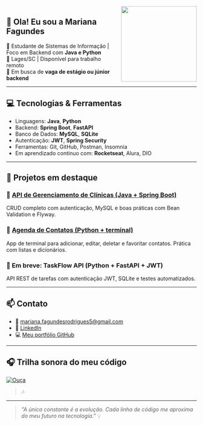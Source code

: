 <img src="https://i.pinimg.com/736x/22/da/1b/22da1bf4420eec717135b0772eba230a.jpg" min-width="400px" max-width="200px" width="200px" align="right">

<p align="left"> 
  
## 👋 Ola! Eu sou a Mariana Fagundes 

🎯 Estudante de Sistemas de Informação | Foco em Backend com **Java e Python**  
📍 Lages/SC | Disponível para trabalho remoto  
🚀 Em busca de **vaga de estágio ou júnior backend** 

---

## 💻 Tecnologias & Ferramentas

- Linguagens: **Java**, **Python**
- Backend: **Spring Boot**, **FastAPI**
- Banco de Dados: **MySQL**, **SQLite**
- Autenticação: **JWT**, **Spring Security**
- Ferramentas: Git, GitHub, Postman, Insomnia
- Em aprendizado contínuo com: **Rocketseat**, Alura, DIO

---

## 🧠 Projetos em destaque

### 📌 [API de Gerenciamento de Clínicas (Java + Spring Boot)](https://github.com/MarianaFagundes/Api_Gerenciamento_de_Clinicas)
CRUD completo com autenticação, MySQL e boas práticas com Bean Validation e Flyway.

### 📌 [Agenda de Contatos (Python + terminal)](https://github.com/MarianaFagundes/Projeto_Agenda)
App de terminal para adicionar, editar, deletar e favoritar contatos. Prática com listas e dicionários.

### 📌 Em breve: TaskFlow API (Python + FastAPI + JWT)
API REST de tarefas com autenticação JWT, SQLite e testes automatizados.

---

## 📫 Contato

- 📧 mariana.fagundesrodrigues5@gmail.com  
- 💼 [LinkedIn](https://www.linkedin.com/in/marianafagundesrodrigues/)  
- 💻 [Meu portfólio GitHub](https://github.com/MarianaFagundes)

---

## 🎧 Trilha sonora do meu código

[![Ouça](https://img.youtube.com/vi/b0CsJeoL--M/0.jpg)](https://www.youtube.com/watch?v=b0CsJeoL--M)

> 🎶

---

> *"A única constante é a evolução. Cada linha de código me aproxima do meu futuro na tecnologia."* 💡
</p>

